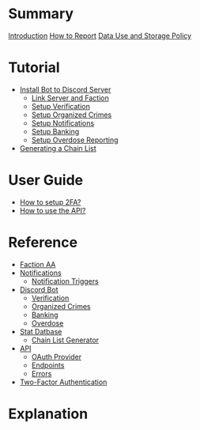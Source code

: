 # Summary

[Introduction](README.md)
[How to Report](report.md)
[Data Use and Storage Policy](data-use-storage.md)

# Tutorial

- [Install Bot to Discord Server](tutorial/discord-server-installation.md)
    - [Link Server and Faction](tutorial/discord-server-link.md)
    - [Setup Verification](tutorial/discord-server-verification.md)
    - [Setup Organized Crimes](tutorial/discord-server-oc.md)
    - [Setup Notifications](tutorial/discord-server-notification.md)
    - [Setup Banking](tutorial/discord-server-banking.md)
    - [Setup Overdose Reporting](tutorial/discord-server-overdose.md)
- [Generating a Chain List](tutorial/chain-list.md)

# User Guide
- [How to setup 2FA?](guide/2fa.md)
- [How to use the API?](guide/api.md)

# Reference

- [Faction AA](reference/faction-aa.md)
- [Notifications](reference/notification.md)
    - [Notification Triggers](reference/notification-trigger.md)
- [Discord Bot]()
    - [Verification](reference/bot-verification.md)
    - [Organized Crimes](reference/bot-oc.md)
    - [Banking](reference/bot-banking.md)
    - [Overdose](reference/bot-overdose.md)
- [Stat Datbase]()
    - [Chain List Generator](reference/stats-chain-list-generator.md)
- [API]()
    - [OAuth Provider](reference/api/oauth-provider.md)
    - [Endpoints](reference/api/endpoints.md)
    - [Errors](reference/api/errors.md)
- [Two-Factor Authentication](reference/2fa.md)

# Explanation
